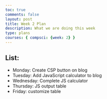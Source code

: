 ```yaml
---
toc: true
comments: false
layout: post
title: Week 2 Plan
description: What we are doing this week
type: plans
courses: { compsci: {week: 2} }
---
```

## List:
- Monday: Create CSP button on blog
- Tuesday: Add JavaScript calculator to blog
- Wednesday: Complete JS calculator
- Thursday: JS output table
- Friday: customize table